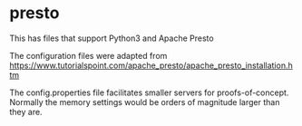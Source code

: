 # presto
This has files that support Python3 and Apache Presto

The configuration files were adapted from https://www.tutorialspoint.com/apache_presto/apache_presto_installation.htm

The config.properties file facilitates smaller servers for proofs-of-concept.  Normally the memory settings would be orders of magnitude larger than they are.
